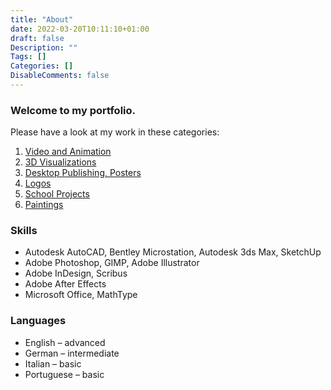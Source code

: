 ```yaml
---
title: "About"
date: 2022-03-20T10:11:10+01:00
draft: false
Description: ""
Tags: []
Categories: []
DisableComments: false
---
```


### Welcome to my portfolio.

Please have a look at my work in these categories:

1. [Video and Animation](/portfolio/#videoandanimation)
2. [3D Visualizations](/portfolio/#3dvisualizations)
3. [Desktop Publishing, Posters](/portfolio/#DTPposters)
4. [Logos](/portfolio/#logos)
5. [School Projects](/portfolio/#schoolprojects)
6. [Paintings](/portfolio/#paintings)


### Skills
* Autodesk AutoCAD, Bentley Microstation, Autodesk 3ds Max, SketchUp
* Adobe Photoshop, GIMP, Adobe Illustrator
* Adobe InDesign, Scribus
* Adobe After Effects 
* Microsoft Office, MathType
### Languages
* English – advanced
* German – intermediate
* Italian – basic
* Portuguese – basic